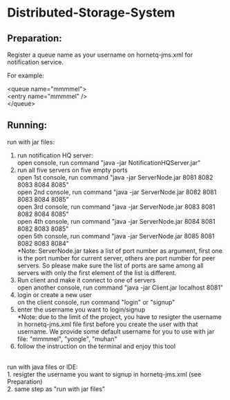 # Distributed-Storage-System

## Preparation:

Register a queue name as your username on hornetq-jms.xml for notification service.

For example:

   \<queue name="mmmmel"\><br />
      \<entry name="mmmmel" /\><br />
   \</queue\><br />

## Running:
run with jar files:<br />
1. run notification HQ server:<br />
open console, run command "java -jar NotificationHQServer.jar"<br />
2. run all five servers on five empty ports<br />
open 1st console, run command "java -jar ServerNode.jar 8081 8082 8083 8084 8085"<br />
open 2nd console, run command "java -jar ServerNode.jar 8082 8081 8083 8084 8085"<br />
open 3rd console, run command "java -jar ServerNode.jar 8083 8081 8082 8084 8085"<br />
open 4th console, run command "java -jar ServerNode.jar 8084 8081 8082 8083 8085"<br />
open 5th console, run command "java -jar ServerNode.jar 8085 8081 8082 8083 8084"<br />
*Note: ServerNode.jar takes a list of port number as argument, first one is the port number for current server, others are port number for peer servers. So please make sure the list of ports are same among all servers with only the first element of the list is different.<br />
3. Run client and make it connect to one of servers<br />
open another console, run command "java -jar Client.jar localhost 8081"<br />
4. login or create a new user<br />
on the client console, run command "login" or "signup"<br />
5. enter the username you want to login/signup<br />
*Note: due to the limit of the project, you have to resigter the username in hornetq-jms.xml file first before you create the user with that username. We provide some default username for you to use with jar file: "mmmmel", "yongle", "muhan"<br />
6. follow the instruction on the terminal and enjoy this tool<br />
<br />
run with java files or IDE:<br />
1. resigter the username you want to signup in hornetq-jms.xml (see Preparation)<br />
2. same step as "run with jar files"<br />
